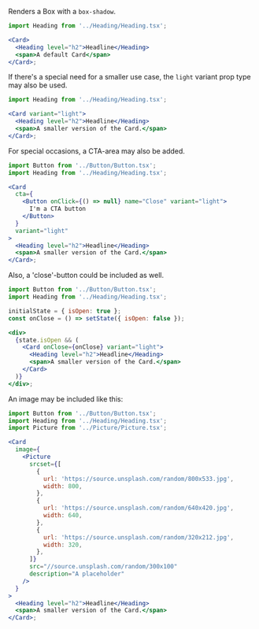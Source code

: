 Renders a Box with a `box-shadow`.

```jsx
import Heading from '../Heading/Heading.tsx';

<Card>
  <Heading level="h2">Headline</Heading>
  <span>A default Card</span>
</Card>;
```

If there's a special need for a smaller use case, the `light` variant prop type may also be used.

```jsx
import Heading from '../Heading/Heading.tsx';

<Card variant="light">
  <Heading level="h2">Headline</Heading>
  <span>A smaller version of the Card.</span>
</Card>;
```

For special occasions, a CTA-area may also be added.

```jsx
import Button from '../Button/Button.tsx';
import Heading from '../Heading/Heading.tsx';

<Card
  cta={
    <Button onClick={() => null} name="Close" variant="light">
      I'm a CTA button
    </Button>
  }
  variant="light"
>
  <Heading level="h2">Headline</Heading>
  <span>A smaller version of the Card.</span>
</Card>;
```

Also, a 'close'-button could be included as well.

```jsx
import Button from '../Button/Button.tsx';
import Heading from '../Heading/Heading.tsx';

initialState = { isOpen: true };
const onClose = () => setState({ isOpen: false });

<div>
  {state.isOpen && (
    <Card onClose={onClose} variant="light">
      <Heading level="h2">Headline</Heading>
      <span>A smaller version of the Card.</span>
    </Card>
  )}
</div>;
```

An image may be included like this:

```jsx
import Button from '../Button/Button.tsx';
import Heading from '../Heading/Heading.tsx';
import Picture from '../Picture/Picture.tsx';

<Card
  image={
    <Picture
      srcset={[
        {
          url: 'https://source.unsplash.com/random/800x533.jpg',
          width: 800,
        },
        {
          url: 'https://source.unsplash.com/random/640x420.jpg',
          width: 640,
        },
        {
          url: 'https://source.unsplash.com/random/320x212.jpg',
          width: 320,
        },
      ]}
      src="//source.unsplash.com/random/300x100"
      description="A placeholder"
    />
  }
>
  <Heading level="h2">Headline</Heading>
  <span>A smaller version of the Card.</span>
</Card>;
```
